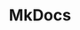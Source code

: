 ---
codehost: https://github.com/https://github.com/mkdocs/mkdocs
logohandle: mkdocs
sort: mkdocs
title: MkDocs
website: https://www.mkdocs.org/
---